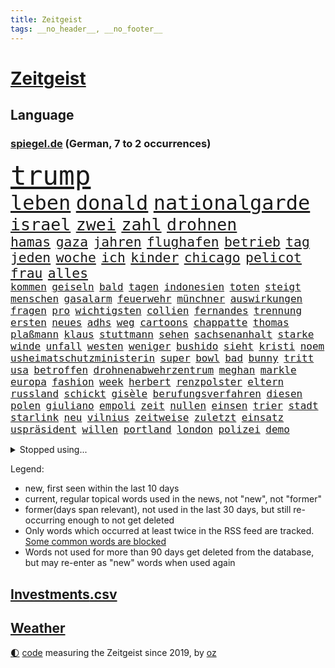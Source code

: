 ```yaml
---
title: Zeitgeist
tags: __no_header__, __no_footer__
---
```


# [Zeitgeist](https://oliz.io/zeitgeist/)

## Language

<h3><a href="https://www.spiegel.de" target="_blank">spiegel.de</a> (German, 7 to 2 occurrences)</h3>
<p style="font-family:monospace">
<span style="font-size:32pt"><a href="news_links.html#trump" class="current">trump</a></span>
<br>
<span style="font-size:24pt"><a href="news_links.html#leben" class="current">leben</a></span>
<span style="font-size:24pt"><a href="news_links.html#donald" class="current">donald</a></span>
<span style="font-size:24pt"><a href="news_links.html#nationalgarde" class="current">nationalgarde</a></span>
<br>
<span style="font-size:20pt"><a href="news_links.html#israel" class="current">israel</a></span>
<span style="font-size:20pt"><a href="news_links.html#zwei" class="current">zwei</a></span>
<span style="font-size:20pt"><a href="news_links.html#zahl" class="current">zahl</a></span>
<span style="font-size:20pt"><a href="news_links.html#drohnen" class="current">drohnen</a></span>
<br>
<span style="font-size:16pt"><a href="news_links.html#hamas" class="current">hamas</a></span>
<span style="font-size:16pt"><a href="news_links.html#gaza" class="current">gaza</a></span>
<span style="font-size:16pt"><a href="news_links.html#jahren" class="current">jahren</a></span>
<span style="font-size:16pt"><a href="news_links.html#flughafen" class="current">flughafen</a></span>
<span style="font-size:16pt"><a href="news_links.html#betrieb" class="current">betrieb</a></span>
<span style="font-size:16pt"><a href="news_links.html#tag" class="current">tag</a></span>
<span style="font-size:16pt"><a href="news_links.html#jeden" class="current">jeden</a></span>
<span style="font-size:16pt"><a href="news_links.html#woche" class="current">woche</a></span>
<span style="font-size:16pt"><a href="news_links.html#ich" class="current">ich</a></span>
<span style="font-size:16pt"><a href="news_links.html#kinder" class="current">kinder</a></span>
<span style="font-size:16pt"><a href="news_links.html#chicago" class="current">chicago</a></span>
<span style="font-size:16pt"><a href="news_links.html#pelicot" class="current">pelicot</a></span>
<span style="font-size:16pt"><a href="news_links.html#frau" class="current">frau</a></span>
<span style="font-size:16pt"><a href="news_links.html#alles" class="current">alles</a></span>
<br>
<span style="font-size:12pt"><a href="news_links.html#kommen" class="current">kommen</a></span>
<span style="font-size:12pt"><a href="news_links.html#geiseln" class="current">geiseln</a></span>
<span style="font-size:12pt"><a href="news_links.html#bald" class="current">bald</a></span>
<span style="font-size:12pt"><a href="news_links.html#tagen" class="current">tagen</a></span>
<span style="font-size:12pt"><a href="news_links.html#indonesien" class="current">indonesien</a></span>
<span style="font-size:12pt"><a href="news_links.html#toten" class="current">toten</a></span>
<span style="font-size:12pt"><a href="news_links.html#steigt" class="current">steigt</a></span>
<span style="font-size:12pt"><a href="news_links.html#menschen" class="current">menschen</a></span>
<span style="font-size:12pt"><a href="news_links.html#gasalarm" class="new">gasalarm</a></span>
<span style="font-size:12pt"><a href="news_links.html#feuerwehr" class="current">feuerwehr</a></span>
<span style="font-size:12pt"><a href="news_links.html#münchner" class="current">münchner</a></span>
<span style="font-size:12pt"><a href="news_links.html#auswirkungen" class="current">auswirkungen</a></span>
<span style="font-size:12pt"><a href="news_links.html#fragen" class="current">fragen</a></span>
<span style="font-size:12pt"><a href="news_links.html#pro" class="current">pro</a></span>
<span style="font-size:12pt"><a href="news_links.html#wichtigsten" class="current">wichtigsten</a></span>
<span style="font-size:12pt"><a href="news_links.html#collien" class="current">collien</a></span>
<span style="font-size:12pt"><a href="news_links.html#fernandes" class="current">fernandes</a></span>
<span style="font-size:12pt"><a href="news_links.html#trennung" class="current">trennung</a></span>
<span style="font-size:12pt"><a href="news_links.html#ersten" class="current">ersten</a></span>
<span style="font-size:12pt"><a href="news_links.html#neues" class="current">neues</a></span>
<span style="font-size:12pt"><a href="news_links.html#adhs" class="current">adhs</a></span>
<span style="font-size:12pt"><a href="news_links.html#weg" class="current">weg</a></span>
<span style="font-size:12pt"><a href="news_links.html#cartoons" class="current">cartoons</a></span>
<span style="font-size:12pt"><a href="news_links.html#chappatte" class="current">chappatte</a></span>
<span style="font-size:12pt"><a href="news_links.html#thomas" class="current">thomas</a></span>
<span style="font-size:12pt"><a href="news_links.html#plaßmann" class="current">plaßmann</a></span>
<span style="font-size:12pt"><a href="news_links.html#klaus" class="current">klaus</a></span>
<span style="font-size:12pt"><a href="news_links.html#stuttmann" class="current">stuttmann</a></span>
<span style="font-size:12pt"><a href="news_links.html#sehen" class="current">sehen</a></span>
<span style="font-size:12pt"><a href="news_links.html#sachsenanhalt" class="current">sachsenanhalt</a></span>
<span style="font-size:12pt"><a href="news_links.html#starke" class="current">starke</a></span>
<span style="font-size:12pt"><a href="news_links.html#winde" class="current">winde</a></span>
<span style="font-size:12pt"><a href="news_links.html#unfall" class="current">unfall</a></span>
<span style="font-size:12pt"><a href="news_links.html#westen" class="current">westen</a></span>
<span style="font-size:12pt"><a href="news_links.html#weniger" class="current">weniger</a></span>
<span style="font-size:12pt"><a href="news_links.html#bushido" class="current">bushido</a></span>
<span style="font-size:12pt"><a href="news_links.html#sieht" class="current">sieht</a></span>
<span style="font-size:12pt"><a href="news_links.html#kristi" class="new">kristi</a></span>
<span style="font-size:12pt"><a href="news_links.html#noem" class="new">noem</a></span>
<span style="font-size:12pt"><a href="news_links.html#usheimatschutzministerin" class="new">usheimatschutzministerin</a></span>
<span style="font-size:12pt"><a href="news_links.html#super" class="current">super</a></span>
<span style="font-size:12pt"><a href="news_links.html#bowl" class="current">bowl</a></span>
<span style="font-size:12pt"><a href="news_links.html#bad" class="current">bad</a></span>
<span style="font-size:12pt"><a href="news_links.html#bunny" class="current">bunny</a></span>
<span style="font-size:12pt"><a href="news_links.html#tritt" class="current">tritt</a></span>
<span style="font-size:12pt"><a href="news_links.html#usa" class="current">usa</a></span>
<span style="font-size:12pt"><a href="news_links.html#betroffen" class="current">betroffen</a></span>
<span style="font-size:12pt"><a href="news_links.html#drohnenabwehrzentrum" class="new">drohnenabwehrzentrum</a></span>
<span style="font-size:12pt"><a href="news_links.html#meghan" class="current">meghan</a></span>
<span style="font-size:12pt"><a href="news_links.html#markle" class="current">markle</a></span>
<span style="font-size:12pt"><a href="news_links.html#europa" class="current">europa</a></span>
<span style="font-size:12pt"><a href="news_links.html#fashion" class="current">fashion</a></span>
<span style="font-size:12pt"><a href="news_links.html#week" class="new">week</a></span>
<span style="font-size:12pt"><a href="news_links.html#herbert" class="new">herbert</a></span>
<span style="font-size:12pt"><a href="news_links.html#renzpolster" class="new">renzpolster</a></span>
<span style="font-size:12pt"><a href="news_links.html#eltern" class="current">eltern</a></span>
<span style="font-size:12pt"><a href="news_links.html#russland" class="current">russland</a></span>
<span style="font-size:12pt"><a href="news_links.html#schickt" class="current">schickt</a></span>
<span style="font-size:12pt"><a href="news_links.html#gisèle" class="current">gisèle</a></span>
<span style="font-size:12pt"><a href="news_links.html#berufungsverfahren" class="new">berufungsverfahren</a></span>
<span style="font-size:12pt"><a href="news_links.html#diesen" class="current">diesen</a></span>
<span style="font-size:12pt"><a href="news_links.html#polen" class="current">polen</a></span>
<span style="font-size:12pt"><a href="news_links.html#giuliano" class="new">giuliano</a></span>
<span style="font-size:12pt"><a href="news_links.html#empoli" class="new">empoli</a></span>
<span style="font-size:12pt"><a href="news_links.html#zeit" class="current">zeit</a></span>
<span style="font-size:12pt"><a href="news_links.html#nullen" class="current">nullen</a></span>
<span style="font-size:12pt"><a href="news_links.html#einsen" class="new">einsen</a></span>
<span style="font-size:12pt"><a href="news_links.html#trier" class="current">trier</a></span>
<span style="font-size:12pt"><a href="news_links.html#stadt" class="current">stadt</a></span>
<span style="font-size:12pt"><a href="news_links.html#starlink" class="current">starlink</a></span>
<span style="font-size:12pt"><a href="news_links.html#neu" class="current">neu</a></span>
<span style="font-size:12pt"><a href="news_links.html#vilnius" class="current">vilnius</a></span>
<span style="font-size:12pt"><a href="news_links.html#zeitweise" class="current">zeitweise</a></span>
<span style="font-size:12pt"><a href="news_links.html#zuletzt" class="current">zuletzt</a></span>
<span style="font-size:12pt"><a href="news_links.html#einsatz" class="current">einsatz</a></span>
<span style="font-size:12pt"><a href="news_links.html#uspräsident" class="current">uspräsident</a></span>
<span style="font-size:12pt"><a href="news_links.html#willen" class="current">willen</a></span>
<span style="font-size:12pt"><a href="news_links.html#portland" class="new">portland</a></span>
<span style="font-size:12pt"><a href="news_links.html#london" class="current">london</a></span>
<span style="font-size:12pt"><a href="news_links.html#polizei" class="current">polizei</a></span>
<span style="font-size:12pt"><a href="news_links.html#demo" class="current">demo</a></span>
</p>
<details>
<summary>Stopped using...</summary>
<p class="former" style="font-size:12pt">
75(1809) gestohlen(1809) pause(1809) einwohner(1807) fälle(1807) häuser(1807) mitunter(1807) nachfolge(1807) senat(1807) steigenden(1807) präsentieren(1806) smartphone(1806) wünschen(1806) befindet(1805) durchsetzen(1805) innenministerium(1805) kassiert(1805) steuern(1805) unterwegs(1805) zustand(1805) öfter(1805) überlebt(1805) großteil(1804) hsv(1804) rassistische(1804) verkauf(1804) 2018(1803) nba(1803) spdpolitiker(1803) studierenden(1803) freiburg(1802) geworfen(1802) kämpfer(1802) stürmer(1801) unternehmer(1801) überwinden(1801) absturz(1800) bevölkerung(1800) längere(1800) passt(1800) versprechen(1800) schlechte(1799) fielen(1798) 10(1797) anschließend(1797) käufer(1797) texas(1797) warentest(1797) 29(1796) halben(1796) irak(1796) jedenfalls(1796) klubs(1796) optimistisch(1796) stoßen(1796) geburt(1795) hoher(1795) verfügung(1795) debatten(1794) vertreter(1794) gebrochen(1793) juristisch(1793) jüngere(1793) berlins(1792) woher(1792) zweimal(1792) tut(1791) körperverletzung(1790) produzieren(1790) torhüter(1790) lücke(1787) eklat(1786) staffel(1786) zurückgegangen(1786) deals(1785) empfängt(1784) warm(1783) ausrüstung(1782) trug(1781) händler(1779) uni(1779) retter(1773) gehörte(1772) kontakt(1772) auseinandersetzung(1770) vermisste(1769) angeboten(1768) gehabt(1766) erhebliche(1755) verdoppelt(1748) last(1738) sachen(1722) leiter(1718) vorsicht(1564) jahresende(1558) zentralbank(1547) seither(1543) schrumpft(1535) partnerschaft(1532) bundesanwaltschaft(1527) erfolgreichste(1502) immobilien(1469) tiger(1456) ampelkoalition(1454) eingeführt(1439) ungewöhnliche(1417) militärischen(1400) temperaturen(1371) natürlich(1369) erschwert(1364) genehmigt(1358) aufgestellt(1355) hauptbahnhof(1337) verweist(1329) rené(1308) überlebenden(1261) königsklasse(1260) handys(1256) politisches(1220) prominenten(1219) suchte(1213) ausbauen(1210) budapest(1207) grünenpolitikerin(1206) youtube(1188) nationale(1186) justizminister(1183) toilette(1157) chinesen(1152) ganzes(1132) raten(1131) peru(1124) 05(1123) nackt(1115) ereignet(1097) tel(1090) aviv(1079) freundschaft(1070) razzien(1070) zweifeln(1069) mama(1063) alice(1055) eric(1048) fängt(1047) fenster(1024) game(1014) zehnte(989) emotionale(978) initiative(973) ständig(967) 5000(956) dfbpokal(940) kreuz(917) fließen(915) dringen(914) betrunkener(903) umsetzen(903) kader(901) startete(895) italiener(888) hoeneß(884) beine(877) forscherin(869) auffällig(868) pilot(856) beruft(845) bekennt(844) model(830) qualität(830) sandra(829) politikerinnen(790) argentiniens(778) häfen(778) albtraum(775) gedreht(770) lady(769) unten(757) karte(725) getöteter(721) berüchtigte(720) 43(717) management(711) demos(704) bestätigte(695) beteiligung(692) mangelt(681) tennisprofi(681) club(674) sprecherin(664) beendete(661) jacob(654) sowohl(650) ryan(649) kriegsschiffe(640) paare(639) stoffe(638) usdollar(638) japanischen(637) riesigen(637) grundgesetz(635) guardiola(634) rutscht(622) spekulationen(622) brandenburgischen(620) schumacher(611) erfolgreichen(609) niemals(604) prallte(596) shein(596) korrigiert(592) gymnasium(587) konzept(583) meisterschaft(581) fahndet(579) befragt(566) fair(566) magnus(565) regimes(564) eukommissionspräsidentin(563) lüge(561) verdachts(560) haiti(546) abgrund(542) bodo(541) messen(537) carlsen(532) katja(530) statistische(530) heimatland(524) autobranche(504) anlegen(502) geheiratet(497) verlegen(493) polarisiert(490) azubis(486) kugeln(486) vergnügen(486) spielerinnen(483) ausgesagt(482) robin(478) chris(477) breiten(472) rassistischer(470) basel(469) sonja(468) psychologie(466) crash(465) kollegin(463) sätzen(463) litt(459) zuerst(459) rückblick(458) umgebung(458) stream(455) axel(450) verstärken(450) günstig(447) autounfall(446) weidel(438) ertrunken(435) menschlichen(435) spacex(426) löschen(423) samsung(417) drohenden(416) behauptete(412) vertretern(406) widerspruch(400) status(399) hans(397) 82(394) portugals(392) reichlich(392) versprach(389) begleiter(386) kabul(385) erstattet(384) 30000(383) arbeitsplätze(383) globaler(381) waffenhilfe(381) amtes(380) austritt(379) rechtswidrig(373) verbraucherzentrale(372) teller(371) gegenden(369) dc(368) eberl(365) verfassung(362) handyverbot(361) getötete(359) vermittelt(357) lebensmittelpreise(354) bewährungsstrafe(351) schwerste(346) springer(345) kanadische(341) first(339) hilflos(339) 19jährige(338) johannes(335) verlief(335) mächtigsten(333) büros(329) miersch(329) bürgern(325) erkrankten(324) fortan(324) handelsstreit(324) kategorie(323) vereine(321) hochschule(320) strafzöllen(320) nordkoreanische(315) verspätet(312) entgleist(309) benko(308) siemens(308) bestseller(307) gerast(307) jude(307) aufnehmen(305) amerikanern(303) afdchefin(299) verstanden(299) 92(297) empfangen(296) mobile(296) jahrzehntelang(294) verheerende(294) rüstung(292) vergangenes(292) angestellte(291) linnemann(289) beworben(284) birgt(284) einsatzes(284) kardinal(283) besonderer(282) hilfsorganisation(282) lobbyisten(282) günstiges(280) manches(280) oscarpreisträger(280) recherche(280) anhören(279) serena(279) geheimdienstchef(278) volle(277) argument(275) wirtschaftsministerium(275) beamter(274) kannten(274) signagründer(273) bewundert(272) abschneiden(270) tränengas(270) 170(269) schwerem(269) beschwert(266) rekordzeit(266) filmte(265) rekorde(265) hilferuf(263) axt(262) befreundet(262) sanierung(258) 14jähriger(257) unvermittelt(257) baustellen(256) juristische(256) ostdeutschen(255) panama(253) regierte(251) bewaffneten(250) durchsuchten(250) versehentlich(250) lehrern(248) trocken(248) gewicht(247) treu(247) verpflichtende(247) linkenpolitikerin(246) übernommen(245) bedingt(243) cdugeneralsekretär(242) solaranlagen(242) freier(241) unverletzt(241) rechnerisch(239) vorzugehen(239) abhängigkeit(237) personenschutz(237) abzuwenden(236) stört(235) ausländer(233) militärausgaben(233) xabi(233) drohnenangriffe(232) statistischem(232) bundespolizisten(231) sauer(231) user(228) ausweiten(227) nationalspielerin(225) stadtrat(224) zugegeben(224) 65(221) messerattacke(218) sauber(218) 800(217) karten(217) heilen(215) angehalten(214) sicherheitsrat(214) großaufgebot(213) aufgehen(212) urteilt(210) überprüfung(210) entwendet(209) ostens(208) riesiges(208) salvador(208) definieren(207) erzürnt(207) zollpolitik(207) erfolgte(206) vorgeführt(206) center(205) klarer(205) klischees(205) enthält(204) berechnen(203) ramelow(201) tunnel(201) bitter(200) brandstiftung(200) klo(199) gestärkt(198) obst(198) office(198) überfälle(198) schlachtfeld(197) vermehrt(196) ausgeht(195) beschießt(195) lebensgefährtin(195) uszöllen(195) kredite(193) astronaut(192) dramatischer(192) regierungen(192) verblüffend(192) sozialer(191) ifo(190) selbstverständlich(190) antreibt(188) spektakulär(186) lwiw(185) neukölln(185) umwelthilfe(185) helfern(184) senkung(183) gebunden(182) schuf(182) waldbrand(182) riskiert(181) wohnungsnot(181) côte(180) d’azur(180) kaution(180) abschalten(178) bildungssystem(178) zivile(178) beobachter(177) grundlage(177) monster(177) rückhalt(177) sportart(177) big(176) vermieden(176) genervt(174) meistens(174) camilla(172) bayernprofi(171) hakenkreuz(171) konstantin(171) erfolgreiches(170) glamour(170) zweijährige(169) englands(168) flieht(168) heimliche(168) zehnten(167) gramm(165) bewaffnet(164) regelverstoß(164) kriminalpolizei(163) moschee(163) festhalten(162) angepasst(161) diskret(160) spione(160) verläuft(160) benachbarten(159) steinbach(158) israeli(157) nukleare(157) wartete(157) dieselbe(156) fernseher(156) verleiht(156) weltberühmt(156) eliteuniversität(155) karsten(155) shoppen(155) superheld(155) sichere(154) spiegelmitarbeiterin(154) ausverkauft(153) zurückzuholen(153) abzusehen(152) beider(152) besitzen(152) inspiration(152) lukrativen(151) minnesota(151) nötigen(151) arthur(150) obsession(150) del(149) kommissionspräsidentin(149) notlage(149) ticket(149) zerfällt(148) funktionen(147) quelle(147) misstrauen(146) verleger(146) uli(145) verschleiern(145) bezweifeln(144) entlastung(143) interpretation(143) nachgefragt(143) unternehmerin(143) finanzkrise(142) held(142) beeinflusst(141) dürre(141) komödie(141) kostüme(141) mühe(141) vorbestraft(141) ausgerückt(140) formulierungen(140) isst(140) laufe(140) ghada(139) alzheimer(137) bibliothek(137) panne(137) verschwörung(137) würzburg(137) außenministerium(136) bodensee(136) kriegstüchtigkeit(136) nordosten(136) organisierten(136) forciert(135) losgegangen(135) tschechische(135) verbleib(135) zucker(135) hilfslieferungen(134) abschiebepolitik(133) beschwichtigen(133) strafrechtlich(133) stützen(133) tottenham(133) 2005(132) bootsunglück(132) zolldeal(132) diskriminierung(131) gebaute(131) bewusste(130) christ(130) erschweren(129) sohnes(129) gekapert(128) niederländer(128) staatschefs(128) volker(128) andrea(127) vorsprechen(127) riechen(126) technisch(126) modi(124) rätselhafter(124) angestoßen(123) weltberühmten(123) western(122) exil(121) irische(121) 112(119) drohnenschwärme(119) konflikten(119) militärparade(119) handelsdeal(118) religiösen(118) uboote(118) vollzieht(117) feueralarm(116) söldner(116) verlag(116) angebracht(115) nacken(115) unterschrieben(115) zurückgetreten(115) ohio(114) rucksack(114) schockmoment(114) südamerikanischen(114) harmonie(113) herausgegeben(113) ukrainischer(113) bundestagsvizepräsident(112) einzigartigen(112) mordkommission(112) getragen(111) traumjob(111) leyens(110) trio(110) maschinenbauer(109) motivation(109) außenministers(108) rückwärts(108) wohnkosten(108) kühne(107) trotzen(107) geschenkt(106) modernisieren(106) lebensjahr(105) herbe(104) usamerikanische(104) hausbesitzer(103) intensiviert(103) kambodscha(102) tournee(102) trumpfans(102) hungern(101) american(100) besitzerin(100) donbass(100) durchschnitt(100) freigestellt(100) sterbehilfe(100) vermutung(100) abu(99) geldgeber(99) werkzeug(99) gepäckträger(98) kaliforniens(98) ortlieb(98) seltsam(98) ten(98) anthropic(97) beängstigend(97) dopingspiele(97) zeitschrift(97) angetan(96) großstadt(96) logo(96) spezialisten(96) atomenergiebehörde(95) palästinenserstaat(95) stufe(95) transfer(95) wiederentdeckt(95) bezüge(94) dortmunder(94) invasiven(94) photovoltaik(94) ruinieren(94) verbringt(94) 1200(93) boxing(93) finnischen(93) imane(93) khelif(93) muhammad(93) vorbeugen(93) aufschlagen(92) beruflich(92) absolviert(91) millionenstadt(91) rätselt(91) zweistaatenlösung(91) deutz(90) geschlechtstests(90) kreuzes(90) mitarbeitende(90) rasantes(90) generalstab(89) maul(89) satire(89) siedlungspolitik(89) spitzenkandidaten(89) afghanische(88) bergsteigerin(88) leitung(88) schriftlich(88) schwung(88) stacheln(88) torjäger(88) alkurd(87) chefideologe(87) lizenz(87) notoperiert(87) objekten(87) rechtskonservative(87) wg(87) fleischfressende(86) habecks(86) nationalgardisten(86) stadler(86) dome(85) drogenboss(85) statistischen(85) gitarrist(84) ifw(84) rauchwolken(84) sky(84) unverständnis(84) burnout(83) europameisterschaft(83) exportnation(83) gewisse(83) kpop(83) lehrkräftemangel(83) me(83) schatz(83) zverevs(83) babyboomer(82) darren(82) nachbar(82) verunsicherten(82) aktivität(81) bandenkriminalität(81) briefwahl(81) fkk(81) football(81) füchse(81) konsortium(81) ali(80) angriffs(80) luftgewehr(80) operiert(80) strände(80) angler(79) aufgebrochen(79) ausgewiesen(79) bitch(79) hochzeiten(79) potterserie(79) abgezweigt(78) ausgab(78) eagle(78) mick(78) zufall(78) demoliert(77) onlinebetrüger(77) imperium(76) nbateam(76) raumschiff(76) schleppern(76) spritztour(76) taktisch(76) carmen(75) montenegro(75) voranzutreiben(75) zerstörungen(75) entwürdigenden(74) feststellen(74) freibäder(74) hitziger(74) sekretärin(74) suizid(74) teenagers(74) ausdruck(73) entriss(73) formel1saison(73) heiratet(73) minneapolis(73) usdemokrat(73) uspolitiker(73) zweitgrößte(73) befürwortet(72) durchfallerkrankungen(72) einwohnern(72) euvertretung(72) everglades(72) kulturellen(72) 1974(71) kopftuch(71) männchen(71) usdemokratie(71) fußballtransfers(70) potter(70) steuerzahler(70) bedrohlicher(69) bundesamts(69) freundlich(69) germany’s(69) next(69) pixarfilm(69) riesenrakete(69) todesfallen(69) topmodel(69) verwandeln(69) verwöhnt(69) altbundeskanzler(68) barrel(68) erzwingen(68) fränkischem(68) gaspreise(68) heißem(68) kronprinzessin(68) momfluencerinnen(68) staatsmedien(68) humanity(67) hässliche(67) krebskranker(67) mittels(67) neuartigen(67) onlineshopping(67) schlimmsten(67) vulkans(67) folgenlos(66) indigenen(66) kifft(66) koalitionsausschuss(66) seenotrettung(66) transfermarkt(66) verwenden(66) virgin(66) wiedereröffnet(66) angekündigte(65) fluglinie(65) frances(65) plagen(65) reiches(65) spitzenverdiener(65) stinkende(65) verhältnismäßig(65) wettstreit(65) katapultieren(64) meerenge(64) mexikanischer(64) doppelsieg(63) engpässe(63) europaweit(63) nouripour(63) omid(63) anträge(62) betriebe(62) endgegner(62) enttäuschen(62) fotografieren(62) greenwashing(62) hausbesuch(62) joggen(62) mitleid(62) tipp(62) wickelt(62) besichtigt(61) delling(61) eingestiegen(61) geschäftsmodell(61) hirn(61) stapeln(61) vermehrte(61) dream(60) inspekteur(60) klavier(60) kreises(60) vergewaltigungen(60) wetterlagen(60) barbora(59) einsicht(59) krejcikova(59) luna(59) shinawatra(59) stammenden(59) verbote(59) donnarumma(58) grundlegende(58) innovationen(58) sprinter(58) abreise(57) aufgelegt(57) aufnahmeprogramm(57) girls(57) ultramoderne(57) ahrtal(56) auszuüben(56) bloom(56) fraktionsklausur(56) gastronomen(56) halbzeit(56) kleinflugzeugs(56) ländlichen(56) orlando(56) päckchen(56) regelungen(56) schäbig(56) werbekampagne(56) zutaten(56) übergewichtige(56) anwesens(55) effektiv(55) finanzierbar(55) gehorsam(55) haushalten(55) landsleute(55) notlagen(55) ross(55) schmeckt(55) streamingplattform(55) zugesagte(55) sportgerichtshof(54) verlobung(54) warnten(54) befördert(53) begrenzt(53) bierkonsum(53) detonationen(53) geschwindigkeit(53) hochwasserwarnung(53) kaltgestellt(53) menschlich(53) unbehagen(53) unzeit(53) australia(52) eukommissionschefin(52) stadtrand(52) verbal(52) nett(51) normandie(51) saal(51) studienplätze(51) achtung(50) amtsführung(50) demokratisch(50) emspiel(50) hochsicherheitsgefängnis(50) polizeibeamte(50) renommierter(50) verstößen(50) berühmteste(49) erben(49) gesünder(49) potenz(49) schweighöfer(49) skurril(49) bergsteigen(48) blockprozess(48) demonstrativ(48) handelsschiffe(48) harrypotterserie(48) hinterzogen(48) milka(48) rückzahlung(48) worin(48) jena(47) renovierung(47) steel(47) stiko(47) thrones(47) turner(47) katastrophenschutz(46) limoges(46) uskatastrophenschutzbehörde(46) womit(46) year(46) glich(45) versagt(45) alljährlich(44) bevorstehenden(44) matteo(44) medienkompetenz(44) provozieren(44) wahnsinnig(44) fahrradunfall(43) kentert(43) ergreifen(42) haaren(42) herrchen(42) jawort(42) mont(42) nämlich(42) pkwmaut(42) uhren(42) ukrainekriegs(42) vierbeiner(42) wildbahn(42) bamf(41) begleitung(41) clinton(41) geplatzten(41) notdurft(41) route(41) scheibe(41) schlagersänger(41) wrestler(41) berlusconi(40) prosiebensat1(40) silvio(40) amtsgericht(39) steckte(39) wackelt(39) ceconomy(38) leistungsdruck(38) mediamarktsaturn(38) rippen(38) räume(38) uboot(38) ukrainerin(38) weint(38) ablehnen(37) grenzkonflikt(37) hakan(37) liebich(37) neonazi(37) passive(37) täterinnen(37) unbeabsichtigt(37) willst(37) bergdrama(36) erwerbstätigen(36) freigabe(36) geschäften(36) mehrmals(36) nördlich(36) absetzen(35) ausgelegt(35) familienmitglied(35) familienstreit(35) flecken(35) koalitionsfraktionen(35) massenhafte(35) norddeutschen(35) taschenrechner(35) thor(35) treibstoff(35) trumpanhänger(35) ächzt(35) ausbruchs(34) bearbeitung(34) usbotschaft(34) bildungsforscherin(33) diebstahls(33) footballprofi(33) jeansmarke(33) kahlschlag(33) madagaskar(33) smalltalk(33) sweeney(33) you(33) zulassen(33) anknüpfen(32) berlusconiholding(32) generalstabschef(32) jahreswechsel(32) verbesserungen(32) verklagen(32) alexia(31) botschafterin(31) merkels(31) putellas(31) bröckeln(30) ergänzen(30) fbiagent(30) gezahlt(30) highlights(30) söders(30) weitem(30) wohngebäude(30) wunderschön(30) berlusconikonzern(29) dreimillionenmarke(29) engere(29) ethische(29) grausigen(29) marla(29) messengerdiensten(29) mfe(29) pauline(29) uboots(29) unterstütze(29) windkraftanlagen(29) überwachungsvideo(29) anstand(28) autoritäre(28) bedenklich(28) fortuna(28) gruppenchats(28) kanzlei(28) kassierte(28) polzin(28) southwest(28) zdfsommerinterview(28) überwachungskamera(28) auszubildende(27) futter(27) kraftwerke(27) teuerste(27) trumplager(27) arbeitsbedingungen(26) dänischer(26) gewässer(26) streitpunkte(26) vorsitzenden(26) zigarette(26) auktion(25) auszuweiten(25) erfahrener(25) fluten(25) kiregeln(25) pocht(25) atomare(24) sacha(24) anzuerkennen(23) bestohlen(23) claude(23) fundament(23) marinetochter(23) noten(23) vereinfacht(23) arbeitszeiten(22) chipherstellern(22) einlassen(22) halbiert(22) intel(22) rechtsruck(22) regionalliga(22) riviera(22) südchinesischen(22) usrichter(22) vielfältig(22) wochenlangem(22) 275(21) bahnen(21) extremwetterereignissen(21) gehofft(21) machtlos(21) messungen(21) paketen(21) portauprince(21) vulkanausbruch(21) wahlrecht(21) zuppi(21) erdrutsch(20) globales(20) libanesischen(20) quark(20) roma(20) verregnete(20) abrüstung(19) ausgesetzten(19) lehrkräften(19) pakistans(19) zeitgeist(19) absurde(18) aufwirft(18) bedauern(17) gebietsabtretungen(17) niedrigwasser(17) berüchtigten(16) heimischer(16) heiraten(16) stellvertreter(16) ukrainegipfel(16) warwick(16) anwaltskanzlei(15) besteuern(15) bräuchten(15) offenes(15) porsches(15) verwirrt(15) bandkollegen(14) bundestagsmandat(14) drohendem(14) entführungsfall(14) frauengefängnis(14) keime(14) kifirma(14) kuscheln(14) saboteure(14) schrecklichen(14) smartwatches(14) transferpoker(14) videoschalte(14) chronischen(13) hautfarbe(13) hurrikansaison(13) kaulitz(13) polarisierung(13) supercup(13) abgeschobene(12) altenheim(12) führungsriege(12) geöffnete(12) hedgefondsmanager(12) lucas(12) 230(11) außergewöhnliche(11) bella(11) elton(11) gerechter(11) pipeline(11)
</p>
</details>
<p>Legend:
<ul>
<li><span class="new">new</span>, first seen within the last 10 days</li>
<li><span class="current">current</span>, regular topical words used in the news, not "new", not "former"</li>
<li><span class="former">former(days span relevant)</span>, not used in the last 30 days, but still re-occurring enough to not get deleted</li>
<li>Only words which occurred at least twice in the RSS feed are tracked. <a href="language/filters.py">Some common words are blocked</a></li>
<li>Words not used for more than 90 days get deleted from the database, but may re-enter as "new" words when used again</li>
</ul>
</p>

## [Investments](investments.html)[.csv](investments.csv)

## [Weather](weather.html)

<footer>
<a href="javascript:toggleTheme()" class="nav">🌓</a>
<a href="https://github.com/ooz/zeitgeist">code</a> measuring the Zeitgeist since 2019, by <a href="https://oliz.io">oz</a>
</footer>
